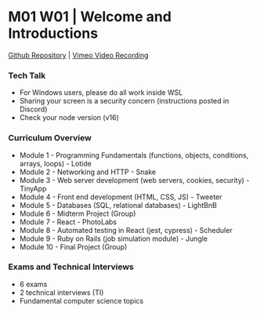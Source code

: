 # M01 W01 | Welcome and Introductions
[Github Repository](https://github.com/Alfredo08/Cohort-July-7-2025/tree/main/M01W01%20-%20Welcome%20and%20Introductions) | [Vimeo Video Recording](https://vimeo.com/1099527480/49ab88f1f1?share=copy)
### Tech Talk
* For Windows users, please do all work inside WSL
* Sharing your screen is a security concern (instructions posted in Discord)
* Check your node version (v16)

### Curriculum Overview
* Module 1 - Programming Fundamentals (functions, objects, conditions, arrays, loops) - Lotide
* Module 2 - Networking and HTTP - Snake
* Module 3 - Web server development (web servers, cookies, security) - TinyApp
* Module 4 - Front end development (HTML, CSS, JS) - Tweeter
* Module 5 - Databases (SQL, relational databases) - LightBnB
* Module 6 - Midterm Project (Group)
* Module 7 - React - PhotoLabs
* Module 8 - Automated testing in React (jest, cypress) - Scheduler
* Module 9 - Ruby on Rails (job simulation module) - Jungle
* Module 10 - Final Project (Group)

### Exams and Technical Interviews
* 6 exams
* 2 technical interviews (TI)
* Fundamental computer science topics
